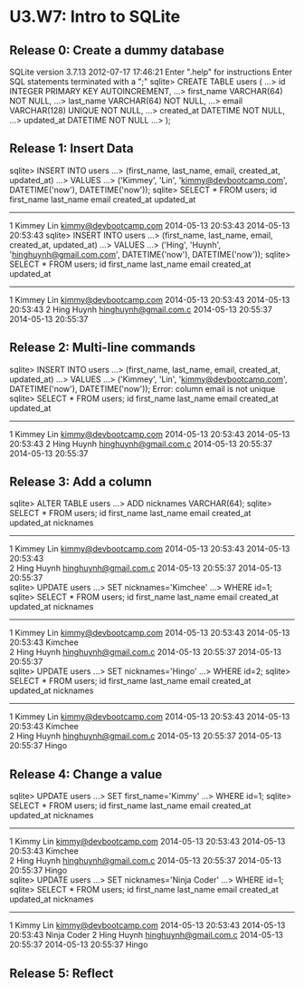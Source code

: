 # U3.W7: Intro to SQLite

## Release 0: Create a dummy database

SQLite version 3.7.13 2012-07-17 17:46:21
Enter ".help" for instructions
Enter SQL statements terminated with a ";"
sqlite> CREATE TABLE users (
   ...>   id INTEGER PRIMARY KEY AUTOINCREMENT,
   ...>   first_name VARCHAR(64) NOT NULL,
   ...>   last_name  VARCHAR(64) NOT NULL,
   ...>   email VARCHAR(128) UNIQUE NOT NULL,
   ...>   created_at DATETIME NOT NULL,
   ...>   updated_at DATETIME NOT NULL
   ...> );

## Release 1: Insert Data 

sqlite> INSERT INTO users
   ...> (first_name, last_name, email, created_at, updated_at)
   ...> VALUES
   ...> ('Kimmey', 'Lin', 'kimmy@devbootcamp.com', DATETIME('now'), DATETIME('now'));
sqlite> SELECT * FROM users;
id          first_name  last_name   email                  created_at           updated_at         
----------  ----------  ----------  ---------------------  -------------------  -------------------
1           Kimmey      Lin         kimmy@devbootcamp.com  2014-05-13 20:53:43  2014-05-13 20:53:43
sqlite> INSERT INTO users
   ...> (first_name, last_name, email, created_at, updated_at)
   ...> VALUES
   ...> ('Hing', 'Huynh', 'hinghuynh@gmail.com.com', DATETIME('now'), DATETIME('now'));
sqlite> SELECT * FROM users;
id          first_name  last_name   email                  created_at           updated_at         
----------  ----------  ----------  ---------------------  -------------------  -------------------
1           Kimmey      Lin         kimmy@devbootcamp.com  2014-05-13 20:53:43  2014-05-13 20:53:43
2           Hing        Huynh       hinghuynh@gmail.com.c  2014-05-13 20:55:37  2014-05-13 20:55:37

## Release 2: Multi-line commands

sqlite> INSERT INTO users
   ...> (first_name, last_name, email, created_at, updated_at)
   ...> VALUES
   ...> ('Kimmey', 'Lin', 'kimmy@devbootcamp.com', DATETIME('now'), DATETIME('now'));
Error: column email is not unique
sqlite> SELECT * FROM users;
id          first_name  last_name   email                  created_at           updated_at         
----------  ----------  ----------  ---------------------  -------------------  -------------------
1           Kimmey      Lin         kimmy@devbootcamp.com  2014-05-13 20:53:43  2014-05-13 20:53:43
2           Hing        Huynh       hinghuynh@gmail.com.c  2014-05-13 20:55:37  2014-05-13 20:55:37

## Release 3: Add a column

sqlite> ALTER TABLE users
   ...> ADD nicknames VARCHAR(64);
sqlite> SELECT * FROM users;
id          first_name  last_name   email                  created_at           updated_at           nicknames 
----------  ----------  ----------  ---------------------  -------------------  -------------------  ----------
1           Kimmey      Lin         kimmy@devbootcamp.com  2014-05-13 20:53:43  2014-05-13 20:53:43            
2           Hing        Huynh       hinghuynh@gmail.com.c  2014-05-13 20:55:37  2014-05-13 20:55:37            
sqlite> UPDATE users
   ...> SET nicknames='Kimchee'
   ...> WHERE id=1;
sqlite> SELECT * FROM users;
id          first_name  last_name   email                  created_at           updated_at           nicknames 
----------  ----------  ----------  ---------------------  -------------------  -------------------  ----------
1           Kimmey      Lin         kimmy@devbootcamp.com  2014-05-13 20:53:43  2014-05-13 20:53:43  Kimchee   
2           Hing        Huynh       hinghuynh@gmail.com.c  2014-05-13 20:55:37  2014-05-13 20:55:37            
sqlite> UPDATE users
   ...> SET nicknames='Hingo'
   ...> WHERE id=2;
sqlite> SELECT * FROM users;
id          first_name  last_name   email                  created_at           updated_at           nicknames 
----------  ----------  ----------  ---------------------  -------------------  -------------------  ----------
1           Kimmey      Lin         kimmy@devbootcamp.com  2014-05-13 20:53:43  2014-05-13 20:53:43  Kimchee   
2           Hing        Huynh       hinghuynh@gmail.com.c  2014-05-13 20:55:37  2014-05-13 20:55:37  Hingo 

## Release 4: Change a value

sqlite> UPDATE users
   ...> SET first_name='Kimmy'
   ...> WHERE id=1;
sqlite> SELECT * FROM users;
id          first_name  last_name   email                  created_at           updated_at           nicknames 
----------  ----------  ----------  ---------------------  -------------------  -------------------  ----------
1           Kimmy       Lin         kimmy@devbootcamp.com  2014-05-13 20:53:43  2014-05-13 20:53:43  Kimchee   
2           Hing        Huynh       hinghuynh@gmail.com.c  2014-05-13 20:55:37  2014-05-13 20:55:37  Hingo     
sqlite> UPDATE users
   ...> SET nicknames='Ninja Coder'
   ...> WHERE id=1;
sqlite> SELECT * FROM users;
id          first_name  last_name   email                  created_at           updated_at           nicknames  
----------  ----------  ----------  ---------------------  -------------------  -------------------  -----------
1           Kimmy       Lin         kimmy@devbootcamp.com  2014-05-13 20:53:43  2014-05-13 20:53:43  Ninja Coder
2           Hing        Huynh       hinghuynh@gmail.com.c  2014-05-13 20:55:37  2014-05-13 20:55:37  Hingo   

## Release 5: Reflect
<!-- Add your reflection here -->
